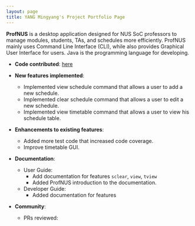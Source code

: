 ```yaml
---
layout: page
title: YANG Mingyang's Project Portfolio Page
---
```



**ProfNUS** is a desktop application designed for NUS SoC professors to manage modules, students, TAs, and schedules more efficiently. ProfNUS mainly uses Command Line Interface (CLI), while also provides Graphical User Interface for users. Java is the programming language for developing.

* **Code contributed**: [here](https://nus-cs2103-ay2223s1.github.io/tp-dashboard/?search=myangat&breakdown=true&sort=groupTitle&sortWithin=title&since=2022-09-16&timeframe=commit&mergegroup=&groupSelect=groupByRepos&checkedFileTypes=docs~functional-code~test-code~other)

* **New features implemented**:

  * Implemented view schedule command that allows a user to add a new schedule.
  * Implemented clear schedule command that allows a user to edit a new schedule.
  * Implemented view timetable command that allows a user to view his schedule table.

* **Enhancements to existing features**:

  * Added more test code that increased code coverage.
  * Improve timetable GUI.

* **Documentation**:

  * User Guide:
    * Add documentation for features `sclear`, `view`, `tview`
    * Added ProfNUS introduction to the documentation.
  * Developer Guide:
    * Added documentation for features

* **Community**:

  * PRs reviewed:


